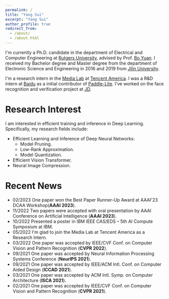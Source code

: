 ```yaml
---
permalink: /
title: "Yang Sui"
excerpt: "Yang Sui"
author_profile: true
redirect_from: 
  - /about/
  - /about.html
---
```


I'm currently a Ph.D. candidate in the department of Electrical and Computer Engineering at [Rutgers University](https://newbrunswick.rutgers.edu/), advised by Prof. [Bo Yuan](https://sites.google.com/site/boyuaneecs/). I received my Bachelor degree and Master degree from the department of Electronic Science and Engineering in 2016 and 2019 from [Jilin University](https://global.jlu.edu.cn/).

I'm a research intern in the [Media Lab](https://multimedia.tencent.com/) at [Tencent America](https://www.tencent.com/en-us/about.html). I was a R&D intern at [Baidu](https://en.wikipedia.org/wiki/Baidu) as a initial contributor of [Paddle-Lite](https://github.com/PaddlePaddle/Paddle-Lite). I've worked on the face recognition and verification project at [JD](https://en.wikipedia.org/wiki/JD.com). 

Research Interest
======
I am interested in efficient training and inference in Deep Learning. Specifically, my research fields include:
- Efficient Learning and Inference of Deep Neural Networks:
  - Model Pruning.
  - Low-Rank Approximation.
  - Model Quantization.
- Efficient Vision Transformer.
- Neural Image Compression.

Recent News
======
- 02/2023 One paper won the Best Paper Runner-Up Award at AAAI'23 DCAA Workshop(**AAAI 2023**).
- 11/2022 Two papers were accepted with oral presentation by AAAI Conference on Artificial Intelligence (**AAAI 2023**). 
- 10/2022 Presented a poster in IBM IEEE CAS/EDS – 5th AI Compute Symposium at IBM. 
- 05/2022 I'm glad to join the Media Lab at Tencent America as a Research Intern.
- 03/2022 One paper was accepted by IEEE/CVF Conf. on Computer Vision and Pattern Recognition (**CVPR 2022**). 
- 09/2021 One paper was accepted by Neural Information Processing Systems Conference (**NeurIPS 2021**).
- 09/2021 One paper was accepted by IEEE/ACM Intl. Conf. on Computer Aided Design (**ICCAD 2021**).
- 03/2021 One paper was accepted by ACM Intl. Symp. on Computer Architecture (**ISCA 2021**).
- 02/2021 One paper was accepted by IEEE/CVF Conf. on Computer Vision and Pattern Recognition (**CVPR 2021**). 
